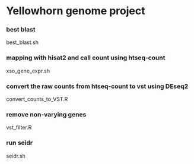 # Yellowhorn genome project

### best blast
best_blast.sh

### mapping with hisat2 and call count using htseq-count
xso_gene_expr.sh

### convert the raw counts from htseq-count to vst using DEseq2
convert_counts_to_VST.R

### remove non-varying genes
vst_filter.R

### run seidr
seidr.sh
